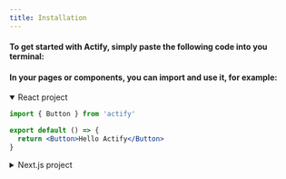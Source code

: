 ```yaml
---
title: Installation
---
```


#### To get started with Actify, simply paste the following code into you terminal:

#### In your pages or components, you can import and use it, for example:

<tabs language="shell" value="npm" tabs='[{"label":"npm","icon":"Terminal","content":"npm install actify"},{"label":"yarn","icon":"TerminalSquare","content":"yarn add actify"}]'></tabs>

<details open>
<summary className="cursor-pointer">React project</summary>

```jsx
import { Button } from 'actify'

export default () => {
  return <Button>Hello Actify</Button>
}
```

</details>

<details>
<summary className="cursor-pointer">Next.js project</summary>

```jsx
import dynamic from 'next/dynamic'

const Button = dynamic(() => import('actify').then((res) => res.Button), {
  ssr: false
})

export default () => {
  return <Button>Hello Actify</Button>
}
```

</details>

